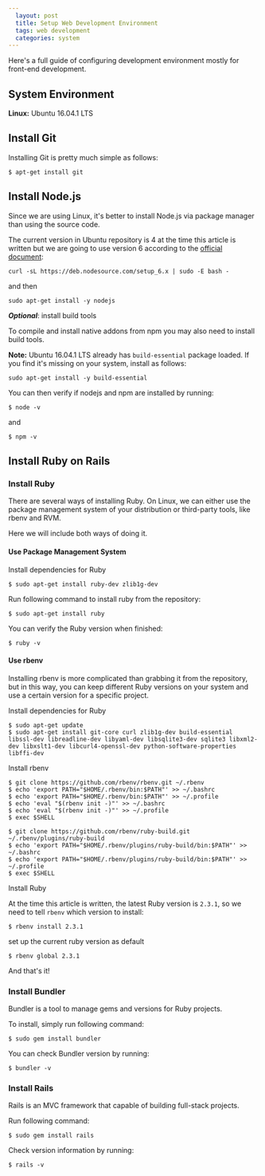 ```yaml
---
  layout: post
  title: Setup Web Development Environment
  tags: web development
  categories: system
---
```


Here's a full guide of configuring development environment mostly for front-end development.<!--excerpt-->

## System Environment

**Linux:** Ubuntu 16.04.1 LTS

## Install Git

Installing Git is pretty much simple as follows:

```
$ apt-get install git
```

## Install Node.js

Since we are using Linux, it's better to install Node.js via package manager than using the source code.

The current version in Ubuntu repository is 4 at the time this article is written but we are going to use version 6 according to the [official document](https://nodejs.org/en/download/package-manager/):

```
curl -sL https://deb.nodesource.com/setup_6.x | sudo -E bash -
```

and then

```
sudo apt-get install -y nodejs
```

***Optional***: install build tools

To compile and install native addons from npm you may also need to install build tools.

**Note:** Ubuntu 16.04.1 LTS already has `build-essential` package loaded. If you find it's missing on your system, install as follows:

```
sudo apt-get install -y build-essential
```

You can then verify if nodejs and npm are installed by running:

```
$ node -v
```

and

```
$ npm -v
```

## Install Ruby on Rails

### Install Ruby

There are several ways of installing Ruby. On Linux, we can either use the package management system of your distribution or third-party tools, like rbenv and RVM.

Here we will include both ways of doing it.

#### Use Package Management System

Install dependencies for Ruby

```
$ sudo apt-get install ruby-dev zlib1g-dev
```

Run following command to install ruby from the repository:

```
$ sudo apt-get install ruby
```

You can verify the Ruby version when finished:

```
$ ruby -v
```

#### Use rbenv

Installing rbenv is more complicated than grabbing it from the repository, but in this way, you can keep different Ruby versions on your system and use a certain version for a specific project.

Install dependencies for Ruby

```
$ sudo apt-get update
$ sudo apt-get install git-core curl zlib1g-dev build-essential libssl-dev libreadline-dev libyaml-dev libsqlite3-dev sqlite3 libxml2-dev libxslt1-dev libcurl4-openssl-dev python-software-properties libffi-dev
```

Install rbenv

```
$ git clone https://github.com/rbenv/rbenv.git ~/.rbenv
$ echo 'export PATH="$HOME/.rbenv/bin:$PATH"' >> ~/.bashrc
$ echo 'export PATH="$HOME/.rbenv/bin:$PATH"' >> ~/.profile
$ echo 'eval "$(rbenv init -)"' >> ~/.bashrc
$ echo 'eval "$(rbenv init -)"' >> ~/.profile
$ exec $SHELL

$ git clone https://github.com/rbenv/ruby-build.git ~/.rbenv/plugins/ruby-build
$ echo 'export PATH="$HOME/.rbenv/plugins/ruby-build/bin:$PATH"' >> ~/.bashrc
$ echo 'export PATH="$HOME/.rbenv/plugins/ruby-build/bin:$PATH"' >> ~/.profile
$ exec $SHELL
```

Install Ruby

At the time this article is written, the latest Ruby version is `2.3.1`, so we need to tell `rbenv` which version to install:

```
$ rbenv install 2.3.1
```

set up the current ruby version as default

```
$ rbenv global 2.3.1
```

And that's it!

### Install Bundler

Bundler is a tool to manage gems and versions for Ruby projects.

To install, simply run following command:

```
$ sudo gem install bundler
```

You can check Bundler version by running:

```
$ bundler -v
```

### Install Rails

Rails is an MVC framework that capable of building full-stack projects.

Run following command:

```
$ sudo gem install rails
```

Check version information by running:

```
$ rails -v
```
